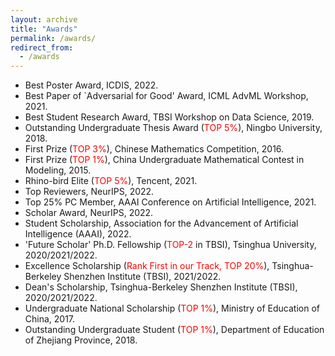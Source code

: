 ```yaml
---
layout: archive
title: "Awards"
permalink: /awards/
redirect_from:
  - /awards
---
```




* Best Poster Award, ICDIS, 2022.
* Best Paper of `Adversarial for Good' Award, ICML AdvML Workshop, 2021.
* Best Student Research Award, TBSI Workshop on Data Science, 2019.
* Outstanding Undergraduate Thesis Award (<font color='red'>TOP 5%</font>), Ningbo University, 2018.
* First Prize (<font color='red'>TOP 3%</font>), Chinese Mathematics Competition, 2016.
* First Prize (<font color='red'>TOP 1%</font>), China Undergraduate Mathematical Contest in Modeling, 2015.
* Rhino-bird Elite (<font color='red'>TOP 5%</font>), Tencent, 2021.
* Top Reviewers, NeurIPS, 2022.
* Top 25% PC Member, AAAI Conference on Artificial Intelligence, 2021. 
* Scholar Award, NeurIPS, 2022.
* Student Scholarship, Association for the Advancement of Artificial Intelligence (AAAI), 2022.
* 'Future Scholar' Ph.D. Fellowship (<font color='red'>TOP-2</font> in TBSI), Tsinghua University, 2020/2021/2022.
* Excellence Scholarship (<font color='red'>Rank First in our Track, TOP 20%</font>), Tsinghua-Berkeley Shenzhen Institute (TBSI), 2021/2022.
* Dean's Scholarship, Tsinghua-Berkeley Shenzhen Institute (TBSI), 2020/2021/2022.
* Undergraduate National Scholarship (<font color='red'>TOP 1%</font>), Ministry of Education of China, 2017.
* Outstanding Undergraduate Student (<font color='red'>TOP 1%</font>), Department of Education of Zhejiang Province, 2018.





